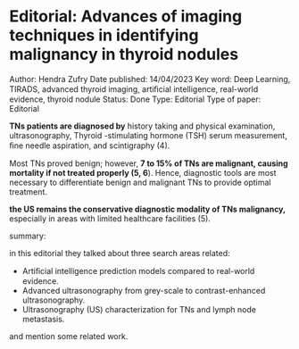 # Editorial: Advances of imaging techniques in identifying malignancy in thyroid nodules

Author: Hendra Zufry
Date published: 14/04/2023
Key word: Deep Learning, TIRADS, advanced thyroid imaging, artiﬁcial intelligence, real-world evidence, thyroid nodule
Status: Done
Type: Editorial
Type of paper: Editorial

**TNs patients are diagnosed by** history taking and physical examination, ultrasonography, Thyroid -stimulating hormone (TSH) serum measurement, ﬁne needle aspiration, and scintigraphy (4).

Most TNs proved benign; however, **7 to 15% of TNs are malignant, causing mortality if not treated properly (5, 6**). Hence, diagnostic tools are most necessary to differentiate benign and malignant TNs to provide optimal treatment.

**the US remains the conservative diagnostic modality of TNs malignancy,** especially in areas with limited healthcare facilities (5).

summary:

in this editorial they talked about  three search areas related:

- Artiﬁcial intelligence prediction models compared to real-world evidence.
- Advanced ultrasonography from grey-scale to contrast-enhanced ultrasonography.
- Ultrasonography (US) characterization for TNs and lymph node metastasis.

and mention some related work.